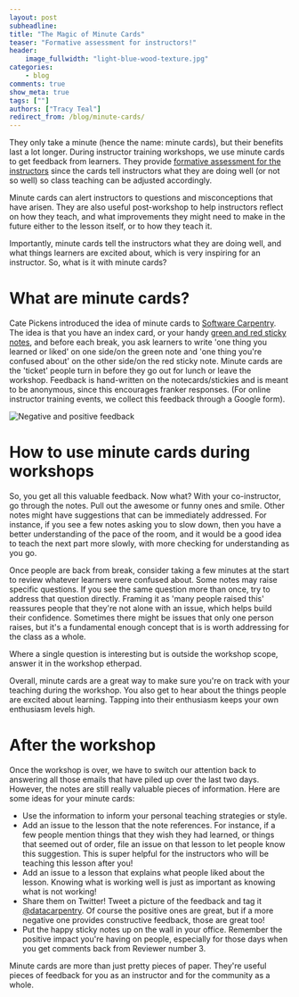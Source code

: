 ```yaml
---
layout: post
subheadline:
title: "The Magic of Minute Cards"
teaser: "Formative assessment for instructors!"
header:
    image_fullwidth: "light-blue-wood-texture.jpg"
categories:
    - blog
comments: true
show_meta: true
tags: [""]
authors: ["Tracy Teal"]
redirect_from: /blog/minute-cards/
---
```


They only take a minute (hence the name: minute cards), but their benefits last a lot longer. 
During instructor training workshops, we use minute cards to get feedback from learners. 
They provide [formative assessment for the instructors](http://swcarpentry.github.io/instructor-training/15-practices/) since 
the cards tell instructors what they are doing well (or not so well) so class teaching can be adjusted accordingly.

Minute cards can alert instructors to questions and misconceptions that have arisen. They are also useful post-workshop to help 
instructors reflect on how they teach, and what improvements they might need to make in the future either to the lesson itself, or to how they teach it. 

Importantly, minute cards tell the instructors what they are doing well, and what things learners are excited about, 
which is very inspiring for an instructor. So, what is it with minute cards?

# What are minute cards?

Cate Pickens introduced the idea of minute cards to [Software Carpentry](https://software-carpentry.org/). The idea is that you have an index card, or your 
handy [green and red sticky notes](http://www.datacarpentry.org/blog/formative-assessment/), and before each break, 
you ask learners to write 'one thing you learned or liked' on one side/on the green note and 'one thing you're confused about' on the other side/on the red sticky note. Minute cards are the 'ticket' people turn in before 
they go out for lunch or leave the workshop. Feedback is hand-written on the notecards/stickies and is meant to be anonymous, since this encourages franker responses. 
(For online instructor training events, we 
collect this feedback through a Google form). 

![Negative and positive feedback](/images/stickynote.jpg "Minute cards")

# How to use minute cards during workshops

So, you get all this valuable feedback. Now what? With your co-instructor, go through the notes. Pull out the awesome or funny ones and smile. 
Other notes might have suggestions that can be immediately addressed. For instance, if you see a few notes asking you to slow down, then you have a better 
understanding of the pace of the room, and it would be a good idea to teach the next part more slowly, with more checking for understanding as you go. 

Once people are back from break, consider taking a few minutes at the start to review whatever learners were confused about. 
Some notes may raise specific questions. If you see the same question more than once, try to address that question directly. 
Framing it as 'many people raised this' reassures people that they're not alone with an issue, which helps build their confidence. 
Sometimes there might be issues that only one person raises, but it's a fundamental enough concept that is is worth 
addressing for the class as a whole. 

Where a single question is interesting but is outside the workshop scope, answer it in the workshop etherpad. 

Overall, minute cards are a great way to make sure you're on track with your teaching during the workshop. 
You also get to hear about the things people are excited about learning. Tapping into their enthusiasm keeps your own enthusiasm levels high. 

# After the workshop

Once the workshop is over, we have to switch our attention back to answering all those emails that have piled up over the last two days. 
However, the notes are still really valuable pieces of information. Here are some ideas for your minute cards:

- Use the information to inform your personal teaching strategies or style. 	 	
- Add an issue to the lesson that the note references. For instance, if a few people mention things that they wish they had learned, or 
things that seemed out of order, file an issue on that lesson to let people know this suggestion. 
This is super helpful for the instructors who will be teaching this lesson after you!
- Add an issue to a lesson that explains what people liked about the lesson. Knowing what is working well is just as important as knowing what is not working!
- Share them on Twitter! Tweet a picture of the feedback and tag it [@datacarpentry](https://twitter.com/datacarpentry). Of course the positive ones are great, 
but if a more negative one provides constructive feedback, those are great too! 	
- Put the happy sticky notes up on the wall in your office. Remember the positive impact you're having on people, especially for those days when
you get comments back from Reviewer number 3.

Minute cards are more than just pretty pieces of paper. They're useful pieces of feedback for you as an instructor and for the community as a whole.
